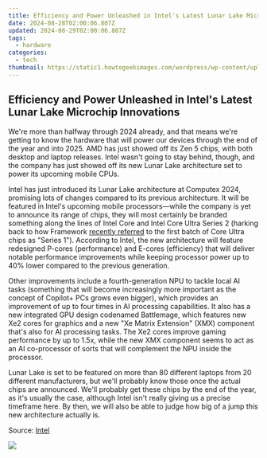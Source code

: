 ```yaml
---
title: Efficiency and Power Unleashed in Intel's Latest Lunar Lake Microchip Innovations
date: 2024-08-28T02:00:06.807Z
updated: 2024-08-29T02:00:06.807Z
tags:
  - hardware
categories:
  - tech
thumbnail: https://static1.howtogeekimages.com/wordpress/wp-content/uploads/2023/12/intel.jpg
---
```


## Efficiency and Power Unleashed in Intel's Latest Lunar Lake Microchip Innovations

We're more than halfway through 2024 already, and that means we're getting to know the hardware that will power our devices through the end of the year and into 2025\. AMD has just showed off its Zen 5 chips, with both desktop and laptop releases. Intel wasn't going to stay behind, though, and the company has just showed off its new Lunar Lake architecture set to power its upcoming mobile CPUs.

 Intel has just introduced its Lunar Lake architecture at Computex 2024, promising lots of changes compared to its previous architecture. It will be featured in Intel's upcoming mobile processors—while the company is yet to announce its range of chips, they will most certainly be branded something along the lines of Intel Core and Intel Core Ultra Series 2 (harking back to how Framework [recently referred](https://vp-tips.techidaily.com/updated-building-a-successful-brand-presence-through-spotify-advertising/) to the first batch of Core Ultra chips as "Series 1"). According to Intel, the new architecture will feature redesigned P-cores (performance) and E-cores (efficiency) that will deliver notable performance improvements while keeping processor power up to 40% lower compared to the previous generation.

 Other improvements include a fourth-generation NPU to tackle local AI tasks (something that will become increasingly more important as the concept of Copilot+ PCs grows even bigger), which provides an improvement of up to four times in AI processing capabilities. It also has a new integrated GPU design codenamed Battlemage, which features new Xe2 cores for graphics and a new "Xe Matrix Extension" (XMX) component that's also for AI processing tasks. The Xe2 cores improve gaming performance by up to 1.5x, while the new XMX component seems to act as an AI co-processor of sorts that will complement the NPU inside the processor.

 Lunar Lake is set to be featured on more than 80 different laptops from 20 different manufacturers, but we'll probably know those once the actual chips are announced. We'll probably get these chips by the end of the year, as it's usually the case, although Intel isn't really giving us a precise timeframe here. By then, we will also be able to judge how big of a jump this new architecture actually is.

 Source: [Intel](https://www.intel.com/content/www/us/en/newsroom/news/intels-lunar-lake-processors-arriving-q3-2024.html)

<ins class="adsbygoogle"
     style="display:block"
     data-ad-format="autorelaxed"
     data-ad-client="ca-pub-7571918770474297"
     data-ad-slot="1223367746"></ins>



<ins class="adsbygoogle"
     style="display:block"
     data-ad-client="ca-pub-7571918770474297"
     data-ad-slot="8358498916"
     data-ad-format="auto"
     data-full-width-responsive="true"></ins>



<!-- affiliate ads begin -->
<a href="https://store.bitdefender.com/affiliate.php?ACCOUNT=BITLATIN&AFFILIATE=108875&PATH=http%3A%2F%2Fwww.bitdefender.com%2Fbusiness%3FAFFILIATE%3D108875%26RESOURCE%3D30%2525%2BOff%2Ball%2BGravityZone%2BProducts"><img src="https://www.bitdefender.com/content/dam/bitdefender/business/campaign/1200X628.png" border="0"></a>
<!-- affiliate ads end -->